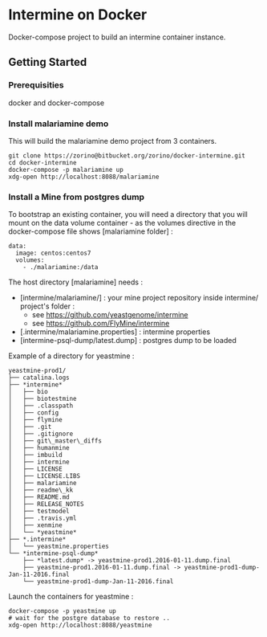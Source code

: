 # Intermine on Docker

Docker-compose project to build an intermine container instance.

## Getting Started

### Prerequisities

docker and docker-compose

### Install malariamine demo

This will build the malariamine demo project from 3 containers.

```
git clone https://zorino@bitbucket.org/zorino/docker-intermine.git
cd docker-intermine
docker-compose -p malariamine up
xdg-open http://localhost:8088/malariamine
```

### Install a Mine from postgres dump

To bootstrap an existing container, you will need a directory that you will mount on the data volume container - as the volumes directive in the docker-compose file shows [malariamine folder] :

```
data:
  image: centos:centos7
  volumes:
    - ./malariamine:/data
```

The host directory [malariamine] needs :

* [intermine/malariamine/] : your mine project repository inside intermine/ project's folder :
    * see https://github.com/yeastgenome/intermine
    * see https://github.com/FlyMine/intermine
* [.intermine/malariamine.properties] : intermine properties
* [intermine-psql-dump/latest.dump] : postgres dump to be loaded


Example of a directory for yeastmine :
```
yeastmine-prod1/
├── catalina.logs
├── *intermine*
│   ├── bio
│   ├── biotestmine
│   ├── .classpath
│   ├── config
│   ├── flymine
│   ├── .git
│   ├── .gitignore
│   ├── git\_master\_diffs
│   ├── humanmine
│   ├── imbuild
│   ├── intermine
│   ├── LICENSE
│   ├── LICENSE.LIBS
│   ├── malariamine
│   ├── readme\_kk
│   ├── README.md
│   ├── RELEASE_NOTES
│   ├── testmodel
│   ├── .travis.yml
│   ├── xenmine
│   └── *yeastmine*
├── *.intermine*
│   └── yeastmine.properties
└── *intermine-psql-dump*
    ├── *latest.dump* -> yeastmine-prod1.2016-01-11.dump.final
    ├── yeastmine-prod1.2016-01-11.dump.final -> yeastmine-prod1-dump-Jan-11-2016.final
    └── yeastmine-prod1-dump-Jan-11-2016.final
```

Launch the containers for yeastmine :

```
docker-compose -p yeastmine up
# wait for the postgre database to restore ..
xdg-open http://localhost:8088/yeastmine
```
